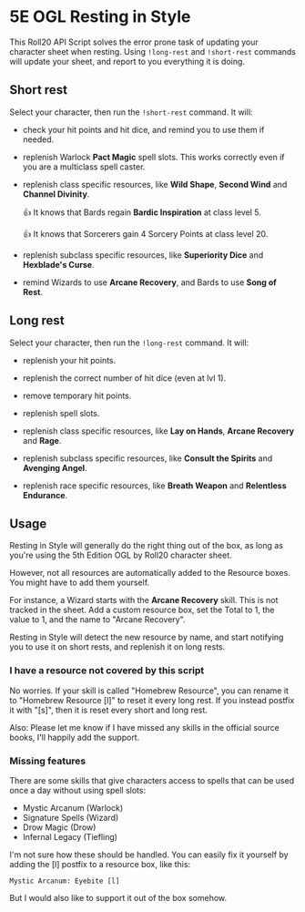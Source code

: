 # 5E OGL Resting in Style

This Roll20 API Script solves the error prone task of updating your character
sheet when resting. Using `!long-rest` and `!short-rest` commands will update
your sheet, and report to you everything it is doing.

## Short rest

Select your character, then run the `!short-rest` command. It will:

- check your hit points and hit dice, and remind you to use them if needed.

- replenish Warlock **Pact Magic** spell slots. This works correctly even if you
  are a multiclass spell caster.

- replenish class specific resources, like **Wild Shape**, **Second Wind** and **Channel Divinity**.

    :+1: It knows that Bards regain **Bardic Inspiration** at class level 5.

    :+1: It knows that Sorcerers gain 4 Sorcery Points at class level 20.

- replenish subclass specific resources, like **Superiority Dice** and **Hexblade's Curse**.

- remind Wizards to use **Arcane Recovery**, and Bards to use **Song of Rest**.

## Long rest

Select your character, then run the `!long-rest` command. It will:

- replenish your hit points.

- replenish the correct number of hit dice (even at lvl 1).

- remove temporary hit points.

- replenish spell slots.

- replenish class specific resources, like **Lay on Hands**, **Arcane Recovery** and **Rage**.

- replenish subclass specific resources, like **Consult the Spirits** and **Avenging Angel**.

- replenish race specific resources, like **Breath Weapon** and **Relentless Endurance**.

## Usage

Resting in Style will generally do the right thing out of the box, as long as
you're using the 5th Edition OGL by Roll20 character sheet.

However, not all resources are automatically added to the Resource boxes. You
might have to add them yourself.

For instance, a Wizard starts with the **Arcane Recovery** skill. This is not
tracked in the sheet. Add a custom resource box, set the Total to 1, the value
to 1, and the name to "Arcane Recovery".

Resting in Style will detect the new resource by name, and start notifying you
to use it on short rests, and replenish it on long rests.

### I have a resource not covered by this script

No worries. If your skill is called "Homebrew Resource", you can rename it to
"Homebrew Resource [l]" to reset it every long rest. If you instead postfix it
with "[s]", then it is reset every short and long rest.

Also: Please let me know if I have missed any skills in the official source
books, I'll happily add the support.

### Missing features

There are some skills that give characters access to spells that can be used
once a day without using spell slots:

- Mystic Arcanum (Warlock)
- Signature Spells (Wizard)
- Drow Magic (Drow)
- Infernal Legacy (Tiefling)

I'm not sure how these should be handled. You can easily fix it yourself by
adding the [l] postfix to a resource box, like this:

    Mystic Arcanum: Eyebite [l]

But I would also like to support it out of the box somehow.
